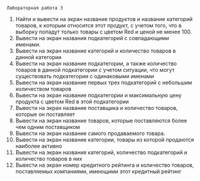 ```
Лабораторная работа 3
```
1. Найти и вывести на экран название продуктов и название категорий товаров, к
которым относится этот продукт, с учетом того, что в выборку попадут только
товары с цветом Red и ценой не менее 100.
2. Вывести на экран названия подкатегорий с совпадающими именами.
3. Вывести на экран название категорий и количество товаров в данной категории
4. Вывести на экран название подкатегории, а также количество товаров в данной подкатегории с учетом ситуации, что могут существовать подкатегории с одинаковыми именами
5. Вывести на экран название первых трех подкатегорий с небольшим количеством товаров
6. Вывести на экран название подкатегории и максимальную цену продукта с цветом Red в этой подкатегории
7. Вывести на экран название поставщика и количество товаров, которые он поставляет
8. Вывести на экран название товаров, которые поставляются более чем одним поставщиком
9. Вывести на экран название самого продаваемого товара.
10. Вывести на экран название категории, товары из которой продаются наиболее активно
11. Вывести на экран названия категорий, количество подкатегорий и количество товаров в них
12. Вывести на экран номер кредитного рейтинга и количество товаров, поставляемых компаниями, имеющими этот кредитный рейтинг
